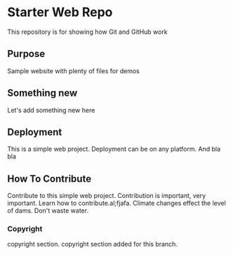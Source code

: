 # Starter Web Repo

This repository is for showing how Git and GitHub work

## Purpose

Sample website with plenty of files for demos

## Something new

Let's add something new here

## Deployment

This is a simple web project. Deployment can be on any platform. And bla bla

## How To Contribute

Contribute to this simple web project. Contribution is important, very important.
Learn how to contribute.al;fjafa. Climate changes effect the level of dams. Don't waste water.

### Copyright

copyright section. copyright section added for this branch.